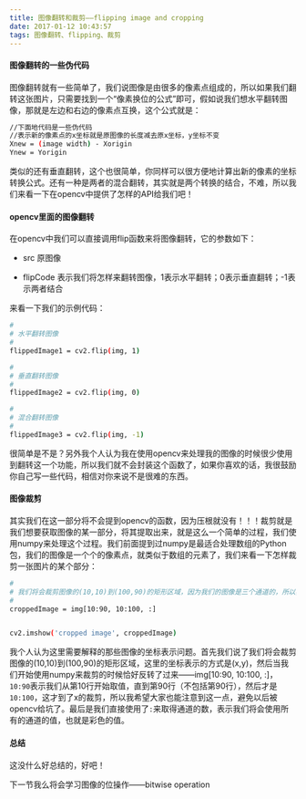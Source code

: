 ```yaml
---
title: 图像翻转和裁剪——flipping image and cropping
date: 2017-01-12 10:43:57
tags: 图像翻转、flipping、裁剪
---
```


#### 图像翻转的一些伪代码

图像翻转就有一些简单了，我们说图像是由很多的像素点组成的，所以如果我们翻转这张图片，只需要找到一个“像素换位的公式”即可，假如说我们想水平翻转图像，那就是左边和右边的像素点互换，这个公式就是：

```bash
//下面地代码是一些伪代码
//表示新的像素点的x坐标就是原图像的长度减去原x坐标，y坐标不变
Xnew = (image width) - Xorigin
Ynew = Yorigin
```

类似的还有垂直翻转，这个也很简单，你同样可以很方便地计算出新的像素的坐标转换公式。还有一种是两者的混合翻转，其实就是两个转换的结合，不难，所以我们来看一下在opencv中提供了怎样的API给我们吧！

#### opencv里面的图像翻转

在opencv中我们可以直接调用flip函数来将图像翻转，它的参数如下：

+ src 原图像

+ flipCode 表示我们将怎样来翻转图像，1表示水平翻转；0表示垂直翻转；-1表示两者结合

来看一下我们的示例代码：

```bash
#
# 水平翻转图像
#
flippedImage1 = cv2.flip(img, 1)

#
# 垂直翻转图像
#
flippedImage2 = cv2.flip(img, 0)

#
# 混合翻转图像
#
flippedImage3 = cv2.flip(img, -1)
```

很简单是不是？另外我个人认为我在使用opencv来处理我的图像的时候很少使用到翻转这一个功能，所以我们就不会封装这个函数了，如果你喜欢的话，我很鼓励你自己写一些代码，相信对你来说不是很难的东西。

#### 图像裁剪

其实我们在这一部分将不会提到opencv的函数，因为压根就没有！！！裁剪就是我们想要获取图像的某一部分，将其提取出来，就是这么一个简单的过程，我们使用numpy来处理这个过程。我们前面提到过numpy是最适合处理数组的Python包，我们的图像是一个个的像素点，就类似于数组的元素了，我们来看一下怎样裁剪一张图片的某个部分：

```bash
#
# 我们将会裁剪图像的(10,10)到(100,90)的矩形区域，因为我们的图像是三个通道的，所以我们的img数组是三维的
#
croppedImage = img[10:90, 10:100, :]


cv2.imshow('cropped image', croppedImage)
```

我个人认为这里需要解释的那些图像的坐标表示问题。首先我们说了我们将会裁剪图像的(10,10)到(100,90)的矩形区域，这里的坐标表示的方式是(x,y)，然后当我们开始使用numpy来裁剪的时候恰好反转了过来——img[10:90, 10:100, :]，`10:90`表示我们从第10行开始取值，直到第90行（不包括第90行），然后才是`10:100`，这才到了x的裁剪，所以我希望大家也能注意到这一点，避免以后被opencv给坑了。最后是我们直接使用了`:`来取得通道的数，表示我们将会使用所有的通道的值，也就是彩色的值。

#### 总结

这没什么好总结的，好吧！

下一节我么将会学习图像的位操作——bitwise operation